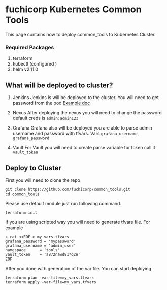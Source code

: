 # fuchicorp Kubernetes Common Tools
This page contains how to deploy  common_tools to Kubernetes  Cluster.

### Required Packages
1. terraform
2. kubectl (configured )
3. helm v2.11.0


## What will be deployed to cluster?
1. Jenkins
Jenkins is will be deployed to the cluster. You will need to get password from the pod [Example doc](https://stackoverflow.com/questions/40570173/installing-jenkins-the-first-time-and-do-not-know-the-default-user-name)

2. Nexus
After deploying the nexus you will need to change the password default creds is  `admin:admin123`

4. Grafana
Grafana also will be deployed you are able to parse admin username and password with tfvars. Vars `grafana_username`, `grafana_password`

6. Vault
For Vault you will need to create parse variable for token call it `vault_token`


## Deploy to Cluster
First you will need to clone the repo
```
git clone https://github.com/fuchicorp/common_tools.git
cd common_tools
```

Please use default  module just run following command.
```
terraform init
```

If you are using scripted way you will need to generate tfvars file. For example

```
» cat <<EOF > my_vars.tfvars                                                                     
grafana_password = 'mypassword'
grafana_username = 'admin_user'
namespace      = 'tools'
vault_token    = 'a872nawd81*q2n'
EOF
```

After you done with generation of the var file. You can start deploying.
```
terraform plan -var-file=my_vars.tfvars    
terraform apply -var-file=my_vars.tfvars
```
